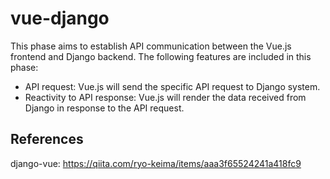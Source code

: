 # vue-django
This phase aims to establish API communication between the Vue.js frontend and Django backend. The following features are included in this phase:
- API request: Vue.js will send the specific API request to Django system.
- Reactivity to API response: Vue.js will render the data received from Django in response to the API request.

## References
django-vue: https://qiita.com/ryo-keima/items/aaa3f65524241a418fc9